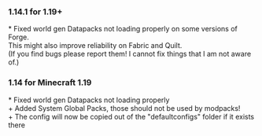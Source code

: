 ### 1.14.1 for 1.19+
\* Fixed world gen Datapacks not loading properly on some versions of Forge.  
This might also improve reliability on Fabric and Quilt.  
(If you find bugs please report them! I cannot fix things that I am not aware of.)

### 1.14 for Minecraft 1.19  
\* Fixed world gen Datapacks not loading properly  
\+ Added System Global Packs, those should not be used by modpacks!  
\+ The config will now be copied out of the "defaultconfigs" folder if it exists there  